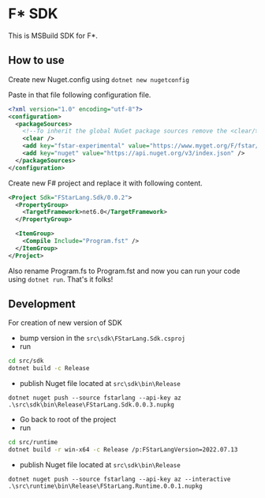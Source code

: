 # F* SDK

This is MSBuild SDK for F*.


## How to use

Create new Nuget.config using `dotnet new nugetconfig`

Paste in that file following configuration file.
```xml
<?xml version="1.0" encoding="utf-8"?>
<configuration>
  <packageSources>
    <!--To inherit the global NuGet package sources remove the <clear/> line below -->
    <clear />
    <add key="fstar-experimental" value="https://www.myget.org/F/fstar/api/v3/index.json" />
    <add key="nuget" value="https://api.nuget.org/v3/index.json" />
  </packageSources>
</configuration>
```

Create new F# project and replace it with following content.

```xml
<Project Sdk="FStarLang.Sdk/0.0.2">
  <PropertyGroup>
    <TargetFramework>net6.0</TargetFramework>
  </PropertyGroup>

  <ItemGroup>
    <Compile Include="Program.fst" />
  </ItemGroup>
</Project>
```
Also rename Program.fs to Program.fst and now you can run your code using `dotnet run`. That's it folks!

## Development

For creation of new version of SDK
- bump version in the `src\sdk\FStarLang.Sdk.csproj`
- run 
```sh
cd src/sdk
dotnet build -c Release
```
- publish Nuget file located at `src\sdk\bin\Release`
```
dotnet nuget push --source fstarlang --api-key az .\src\sdk\bin\Release\FStarLang.Sdk.0.0.3.nupkg 
```
- Go back to root of the project
- run
```sh
cd src/runtime
dotnet build -r win-x64 -c Release /p:FStarLangVersion=2022.07.13
```
- publish Nuget file located at `src\sdk\bin\Release`
```
dotnet nuget push --source fstarlang --api-key az --interactive .\src\runtime\bin\Release\FStarLang.Runtime.0.0.1.nupkg
```
